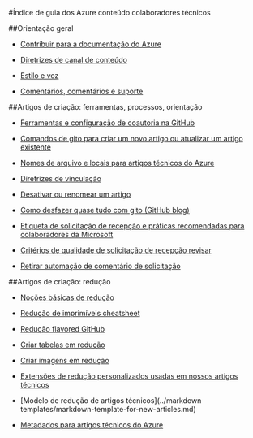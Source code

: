 <properties title="" pageTitle="Índice de guia dos Azure conteúdo colaboradores técnicos" description="Lista os artigos disponíveis no guia do Azure conteúdo colaboradores técnicos para azure.microsoft.com." metaKeywords="" services="" solutions="" documentationCenter="" authors="tysonn" videoId="" scriptId="" manager="carolz" />

<tags ms.service="contributor-guide" ms.devlang="" ms.topic="article" ms.tgt_pltfrm="" ms.workload="" ms.date="12/19/2014" ms.author="tysonn" />

#<a name="azure-technical-content-contributors-guide-index"></a>Índice de guia dos Azure conteúdo colaboradores técnicos

##<a name="general-guidance"></a>Orientação geral

- [Contribuir para a documentação do Azure](./../README.md)

- [Diretrizes de canal de conteúdo](content-channel-guidance.md)

- [Estilo e voz](style-and-voice.md)

- [Comentários, comentários e suporte](feedback-and-comments.md)


##<a name="authoring-articles-tools-processes-guidance"></a>Artigos de criação: ferramentas, processos, orientação

- [Ferramentas e configuração de coautoria na GitHub](tools-and-setup.md)

- [Comandos de gito para criar um novo artigo ou atualizar um artigo existente](git-commands-for-master.md)

<!-- [Git commands for staging an article on the internal preview site](./git-commands-for-sandbox.md)-->

- [Nomes de arquivo e locais para artigos técnicos do Azure](file-names-and-locations.md)

- [Diretrizes de vinculação](create-links-markdown.md/)

- [Desativar ou renomear um artigo](retire-or-rename-an-article.md)

- [Como desfazer quase tudo com gito (GitHub blog)](https://github.com/blog/2019-how-to-undo-almost-anything-with-git)

- [Etiqueta de solicitação de recepção e práticas recomendadas para colaboradores da Microsoft](contributor-guide-pull-request-etiquette.md)

- [Critérios de qualidade de solicitação de recepção revisar](contributor-guide-pr-criteria.md)

- [Retirar automação de comentário de solicitação](contributor-guide-pull-request-comments.md)


##<a name="authoring-articles-markdown"></a>Artigos de criação: redução

- [Noções básicas de redução](https://help.github.com/articles/markdown-basics/)

- [Redução de imprimíveis cheatsheet](./media/documents/markdown-cheatsheet.pdf?raw=true)

- [Redução flavored GitHub](https://help.github.com/articles/github-flavored-markdown/)

- [Criar tabelas em redução](create-tables-markdown.md)

- [Criar imagens em redução](create-images-markdown.md)

- [Extensões de redução personalizados usadas em nossos artigos técnicos](custom-markdown-extensions.md)

- [Modelo de redução de artigos técnicos](../markdown templates/markdown-template-for-new-articles.md)

- [Metadados para artigos técnicos do Azure](article-metadata.md)
